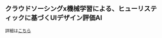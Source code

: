 ## クラウドソーシングx機械学習による、ヒューリスティックに基づくUIデザイン評価AI  
詳細は[こちら](https://sparkling-geometry-030.notion.site/UI-AI-8eed8e10291a4dc38ae7123cbea2a8c9?pvs=4)
